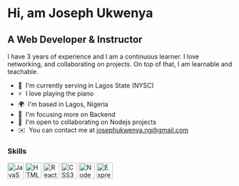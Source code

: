
Hi, am Joseph Ukwenya
====================================================================================================================================

A Web Developer & Instructor 
-------------------------------------

I have 3 years of experience and I am a continuous learner. I love networking, and collaborating on projects. On top of that, I am learnable and teachable.

* 🚀  I'm currently serving in Lagos State (NYSC)
* ⚡  I love playing the piano
* 🌍  I'm based in Lagos, Nigeria
* 🧠  I'm focusing more on Backend
* 🤝  I'm open to collaborating on Nodejs projects
* ✉️  You can contact me at [josephukwenya.ng@gmail.com](mailto:josephukwenya.ng@gmail.com)
<!-- * 🖥️  See my portfolio at [Portfolio](http://josephukwenya.github.io/portfolio/) -->


### Skills

<p align="left">
  <a href="https://developer.mozilla.org/en-US/docs/Web/JavaScript" target="_blank" rel="noreferrer"><img src="https://raw.githubusercontent.com/danielcranney/readme-generator/main/public/icons/skills/javascript-colored.svg" width="36" height="36" alt="JavaScript" /></a>
  <a href="https://developer.mozilla.org/en-US/docs/Glossary/HTML5" target="_blank" rel="noreferrer"><img src="https://raw.githubusercontent.com/danielcranney/readme-generator/main/public/icons/skills/html5-colored.svg" width="36" height="36" alt="HTML5" /></a>
  <a href="https://reactjs.org/" target="_blank" rel="noreferrer"><img src="https://raw.githubusercontent.com/danielcranney/readme-generator/main/public/icons/skills/react-colored.svg" width="36" height="36" alt="React" /></a>
  <a href="https://www.w3.org/TR/CSS/#css" target="_blank" rel="noreferrer"><img src="https://raw.githubusercontent.com/danielcranney/readme-generator/main/public/icons/skills/css3-colored.svg" width="36" height="36" alt="CSS3" /></a>
  <a href="https://nodejs.org/en/" target="_blank" rel="noreferrer"><img src="https://raw.githubusercontent.com/danielcranney/readme-generator/main/public/icons/skills/nodejs-colored.svg" width="36" height="36" alt="NodeJS" /></a>
  <a href="https://expressjs.com/" target="_blank" rel="noreferrer"><img src="https://raw.githubusercontent.com/danielcranney/readme-generator/main/public/icons/skills/express-colored.svg" width="36" height="36" alt="Express" /></a>
 
 
